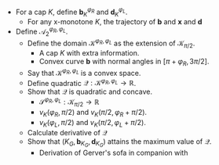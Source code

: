 - For a cap $K$, define $\mathbf{b}_K^{\varphi_R}$ and $\mathbf{d}_K^{\varphi_L}$.
	- For any x-monotone $K$, the trajectory of $\mathbf{b}$ and $\mathbf{x}$ and $\mathbf{d}$ 
- Define $\mathcal{A}_2^{\varphi_R, \varphi_L}$.
	- Define the domain $\mathcal{K}^{\varphi_R, \varphi_L}$ as the extension of $\mathcal{K}_{\pi/2}$.
		- A cap $K$ with extra information.
		- Convex curve $\mathbf{b}$ with normal angles in $[\pi + \varphi_R, 3\pi/2]$.
	- Say that $\mathcal{K}^{\varphi_R, \varphi_L}$ is a convex space.
	- Define quadratic $\mathcal{Q} : \mathcal{K}^{\varphi_R, \varphi_L} \to \mathbb{R}$.
	- Show that $\mathcal{Q}$ is quadratic and concave.
		- $\mathcal{S}^{\varphi_R, \varphi_L} : \mathcal{K}_{\pi/2} \to \mathbb{R}$
		- $v_K(\varphi_R, \pi/2)$ and $v_K(\pi/2, \varphi_R + \pi/2)$.
		- $v_K(\varphi_L, \pi/2)$ and $v_K(\pi/2, \varphi_L + \pi/2)$.
	- Calculate derivative of $\mathcal{Q}$
	- Show that $(K_G, \mathbf{b}_{K_G}, \mathbf{d}_{K_G})$ attains the maximum value of $\mathcal{Q}$.
		- Derivation of Gerver's sofa in companion with 